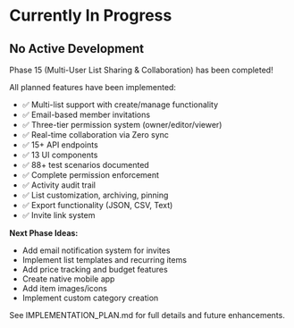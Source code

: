 # Currently In Progress

## No Active Development

Phase 15 (Multi-User List Sharing & Collaboration) has been completed!

All planned features have been implemented:
- ✅ Multi-list support with create/manage functionality
- ✅ Email-based member invitations
- ✅ Three-tier permission system (owner/editor/viewer)
- ✅ Real-time collaboration via Zero sync
- ✅ 15+ API endpoints
- ✅ 13 UI components
- ✅ 88+ test scenarios documented
- ✅ Complete permission enforcement
- ✅ Activity audit trail
- ✅ List customization, archiving, pinning
- ✅ Export functionality (JSON, CSV, Text)
- ✅ Invite link system

**Next Phase Ideas:**
- Add email notification system for invites
- Implement list templates and recurring items
- Add price tracking and budget features
- Create native mobile app
- Add item images/icons
- Implement custom category creation

See IMPLEMENTATION_PLAN.md for full details and future enhancements.
